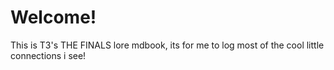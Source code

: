 # Welcome! 
This is T3's THE FINALS lore mdbook, its for me to log most of the cool little connections i see! 


